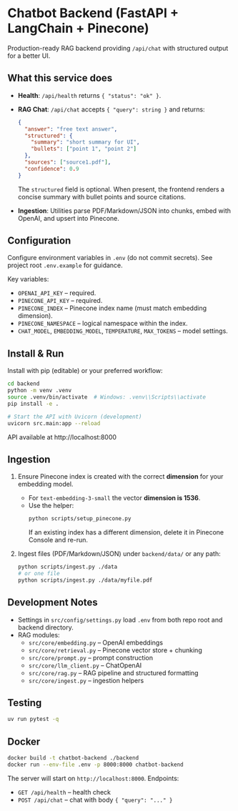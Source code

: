 # Chatbot Backend (FastAPI + LangChain + Pinecone)

Production-ready RAG backend providing `/api/chat` with structured output for a better UI.

## What this service does

- __Health__: `/api/health` returns `{ "status": "ok" }`.
- __RAG Chat__: `/api/chat` accepts `{ "query": string }` and returns:
  ```json
  {
    "answer": "free text answer",
    "structured": {
      "summary": "short summary for UI",
      "bullets": ["point 1", "point 2"]
    },
    "sources": ["source1.pdf"],
    "confidence": 0.9
  }
  ```
  The `structured` field is optional. When present, the frontend renders a concise summary with bullet points and source citations.

- __Ingestion__: Utilities parse PDF/Markdown/JSON into chunks, embed with OpenAI, and upsert into Pinecone.

## Configuration

Configure environment variables in `.env` (do not commit secrets). See project root `.env.example` for guidance.

Key variables:
- `OPENAI_API_KEY` – required.
- `PINECONE_API_KEY` – required.
- `PINECONE_INDEX` – Pinecone index name (must match embedding dimension).
- `PINECONE_NAMESPACE` – logical namespace within the index.
- `CHAT_MODEL`, `EMBEDDING_MODEL`, `TEMPERATURE`, `MAX_TOKENS` – model settings.

## Install & Run

Install with pip (editable) or your preferred workflow:
```bash
cd backend
python -m venv .venv
source .venv/bin/activate  # Windows: .venv\\Scripts\\activate
pip install -e .

# Start the API with Uvicorn (development)
uvicorn src.main:app --reload
```

API available at http://localhost:8000

## Ingestion

1) Ensure Pinecone index is created with the correct __dimension__ for your embedding model.
   - For `text-embedding-3-small` the vector __dimension is 1536__.
   - Use the helper:
     ```bash
     python scripts/setup_pinecone.py
     ```
     If an existing index has a different dimension, delete it in Pinecone Console and re-run.

2) Ingest files (PDF/Markdown/JSON) under `backend/data/` or any path:
   ```bash
   python scripts/ingest.py ./data
   # or one file
   python scripts/ingest.py ./data/myfile.pdf
   ```

## Development Notes

- Settings in `src/config/settings.py` load `.env` from both repo root and backend directory.
- RAG modules:
  - `src/core/embedding.py` – OpenAI embeddings
  - `src/core/retrieval.py` – Pinecone vector store + chunking
  - `src/core/prompt.py` – prompt construction
  - `src/core/llm_client.py` – ChatOpenAI
  - `src/core/rag.py` – RAG pipeline and structured formatting
  - `src/core/ingest.py` – ingestion helpers

## Testing

```bash
uv run pytest -q
```

## Docker

```bash
docker build -t chatbot-backend ./backend
docker run --env-file .env -p 8000:8000 chatbot-backend
```

The server will start on `http://localhost:8000`. Endpoints:

- `GET /api/health` – health check
- `POST /api/chat` – chat with body `{ "query": "..." }`


